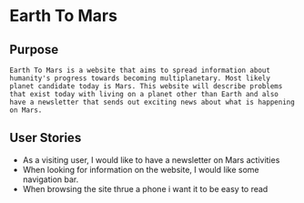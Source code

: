 # Earth To Mars

## Purpose

    Earth To Mars is a website that aims to spread information about humanity's progress towards becoming multiplanetary. Most likely planet candidate today is Mars. This website will describe problems that exist today with living on a planet other than Earth and also have a newsletter that sends out exciting news about what is happening on Mars.

## User Stories
- As a visiting user, I would like to have a newsletter on Mars activities
- When looking for information on the website, I would like some navigation bar.
- When browsing the site thrue a phone i want it to be easy to read

